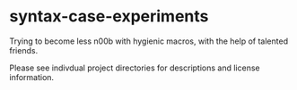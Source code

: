 # syntax-case-experiments

Trying to become less n00b with hygienic macros, with the help of talented friends.

Please see indivdual project directories for descriptions and license information.